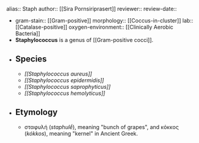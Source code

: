alias:: Staph
author:: [[Sira Pornsiriprasert]] 
reviewer::
review-date::

- gram-stain:: [[Gram-positive]]
  morphology:: [[Coccus-in-cluster]] 
  lab:: [[Catalase-positive]]
  oxygen-environment:: [[Clinically Aerobic Bacteria]]
- **Staphylococcus** is a genus of [[Gram-positive cocci]].
- ## Species
	- *[[Staphylococcus aureus]]*
	- *[[Staphylococcus epidermidis]]*
	- *[[Staphylococcus saprophyticus]]*
	- *[[Staphylococcus hemolyticus]]*
- ## Etymology
	- σταφυλή (*staphulḗ*), meaning "bunch of grapes", and κόκκος (*kókkos*), meaning "kernel" in Ancient Greek.